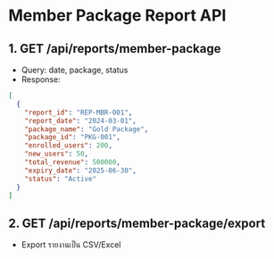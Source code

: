 # Member Package Report API

## 1. GET /api/reports/member-package
- Query: date, package, status
- Response:
```json
[
  {
    "report_id": "REP-MBR-001",
    "report_date": "2024-03-01",
    "package_name": "Gold Package",
    "package_id": "PKG-001",
    "enrolled_users": 200,
    "new_users": 50,
    "total_revenue": 500000,
    "expiry_date": "2025-06-30",
    "status": "Active"
  }
]
```

## 2. GET /api/reports/member-package/export
- Export รายงานเป็น CSV/Excel